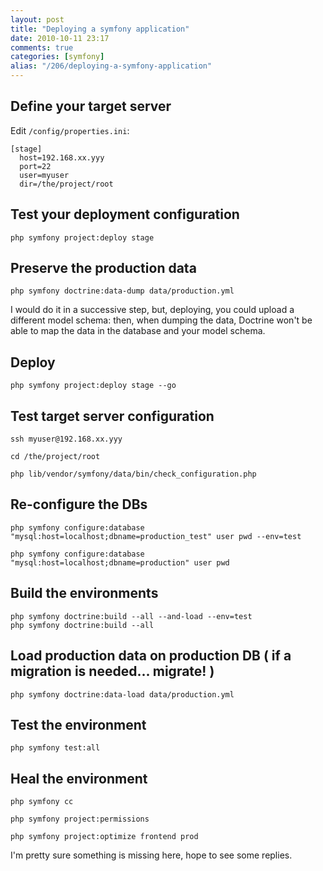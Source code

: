 ```yaml
---
layout: post
title: "Deploying a symfony application"
date: 2010-10-11 23:17
comments: true
categories: [symfony]
alias: "/206/deploying-a-symfony-application"
---
```

<!-- more -->

## Define your target server

Edit `/config/properties.ini`:

```
[stage]
  host=192.168.xx.yyy
  port=22
  user=myuser
  dir=/the/project/root
```

## Test your deployment configuration

`php symfony project:deploy stage`

## Preserve the production data

`php symfony doctrine:data-dump data/production.yml`

I would do it in a successive step, but, deploying, you could upload a different model schema: then, when dumping the data, Doctrine won't be able to map the data in the database and your model schema.

## Deploy

`php symfony project:deploy stage --go`

## Test target server configuration

```
ssh myuser@192.168.xx.yyy

cd /the/project/root

php lib/vendor/symfony/data/bin/check_configuration.php 
```

## Re-configure the DBs

```
php symfony configure:database "mysql:host=localhost;dbname=production_test" user pwd --env=test

php symfony configure:database "mysql:host=localhost;dbname=production" user pwd
```

## Build the environments

```
php symfony doctrine:build --all --and-load --env=test
php symfony doctrine:build --all
```

## Load production data on production DB ( if a migration is needed... migrate! )

`php symfony doctrine:data-load data/production.yml`

## Test the environment

`php symfony test:all`

## Heal the environment

```
php symfony cc

php symfony project:permissions

php symfony project:optimize frontend prod 
```

I'm pretty sure something is missing here, hope to see some replies.